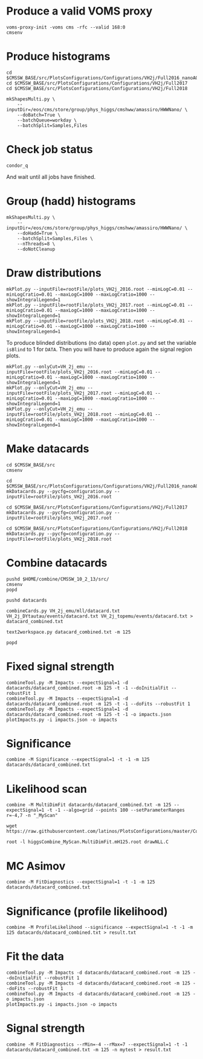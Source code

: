 # Produce a valid VOMS proxy

    voms-proxy-init -voms cms -rfc --valid 168:0
    cmsenv


# Produce histograms

    cd $CMSSW_BASE/src/PlotsConfigurations/Configurations/VH2j/Full2016_nanoAODv4
    cd $CMSSW_BASE/src/PlotsConfigurations/Configurations/VH2j/Full2017
    cd $CMSSW_BASE/src/PlotsConfigurations/Configurations/VH2j/Full2018

    mkShapesMulti.py \
        --inputDir=/eos/cms/store/group/phys_higgs/cmshww/amassiro/HWWNano/ \
        --doBatch=True \
        --batchQueue=workday \
        --batchSplit=Samples,Files


# Check job status

    condor_q

And wait until all jobs have finished.


# Group (hadd) histograms

    mkShapesMulti.py \
        --inputDir=/eos/cms/store/group/phys_higgs/cmshww/amassiro/HWWNano/ \
        --doHadd=True \
        --batchSplit=Samples,Files \
        --nThreads=8 \
        --doNotCleanup


# Draw distributions

    mkPlot.py --inputFile=rootFile/plots_VH2j_2016.root --minLogC=0.01 --minLogCratio=0.01 --maxLogC=1000 --maxLogCratio=1000 --showIntegralLegend=1
    mkPlot.py --inputFile=rootFile/plots_VH2j_2017.root --minLogC=0.01 --minLogCratio=0.01 --maxLogC=1000 --maxLogCratio=1000 --showIntegralLegend=1
    mkPlot.py --inputFile=rootFile/plots_VH2j_2018.root --minLogC=0.01 --minLogCratio=0.01 --maxLogC=1000 --maxLogCratio=1000 --showIntegralLegend=1
    
To produce blinded distributions (no data) open `plot.py` and set the variable `isBlind` to 1 for `DATA`. Then you will have to produce again the signal region plots.

    mkPlot.py --onlyCut=VH_2j_emu --inputFile=rootFile/plots_VH2j_2016.root --minLogC=0.01 --minLogCratio=0.01 --maxLogC=1000 --maxLogCratio=1000 --showIntegralLegend=1
    mkPlot.py --onlyCut=VH_2j_emu --inputFile=rootFile/plots_VH2j_2017.root --minLogC=0.01 --minLogCratio=0.01 --maxLogC=1000 --maxLogCratio=1000 --showIntegralLegend=1
    mkPlot.py --onlyCut=VH_2j_emu --inputFile=rootFile/plots_VH2j_2018.root --minLogC=0.01 --minLogCratio=0.01 --maxLogC=1000 --maxLogCratio=1000 --showIntegralLegend=1


# Make datacards

    cd $CMSSW_BASE/src
    cmsenv

    cd $CMSSW_BASE/src/PlotsConfigurations/Configurations/VH2j/Full2016_nanoAODv4
    mkDatacards.py --pycfg=configuration.py --inputFile=rootFile/plots_VH2j_2016.root

    cd $CMSSW_BASE/src/PlotsConfigurations/Configurations/VH2j/Full2017
    mkDatacards.py --pycfg=configuration.py --inputFile=rootFile/plots_VH2j_2017.root

    cd $CMSSW_BASE/src/PlotsConfigurations/Configurations/VH2j/Full2018
    mkDatacards.py --pycfg=configuration.py --inputFile=rootFile/plots_VH2j_2018.root


# Combine datacards

    pushd $HOME/combine/CMSSW_10_2_13/src/
    cmsenv
    popd

    pushd datacards
    
    combineCards.py VH_2j_emu/mll/datacard.txt VH_2j_DYtautau/events/datacard.txt VH_2j_topemu/events/datacard.txt > datacard_combined.txt
    
    text2workspace.py datacard_combined.txt -m 125

    popd


# Fixed signal strength

    combineTool.py -M Impacts --expectSignal=1 -d datacards/datacard_combined.root -m 125 -t -1 --doInitialFit --robustFit 1
    combineTool.py -M Impacts --expectSignal=1 -d datacards/datacard_combined.root -m 125 -t -1 --doFits --robustFit 1
    combineTool.py -M Impacts --expectSignal=1 -d datacards/datacard_combined.root -m 125 -t -1 -o impacts.json
    plotImpacts.py -i impacts.json -o impacts


# Significance

    combine -M Significance --expectSignal=1 -t -1 -m 125 datacards/datacard_combined.txt


# Likelihood scan

    combine -M MultiDimFit datacards/datacard_combined.txt -m 125 --expectSignal=1 -t -1 --algo=grid --points 100 --setParameterRanges r=-4,7 -n "_MyScan"

    wget https://raw.githubusercontent.com/latinos/PlotsConfigurations/master/Configurations/ggH/scripts/drawNLL.C

    root -l higgsCombine_MyScan.MultiDimFit.mH125.root drawNLL.C


# MC Asimov

    combine -M FitDiagnostics --expectSignal=1 -t -1 -m 125 datacards/datacard_combined.txt


# Significance (profile likelihood)

    combine -M ProfileLikelihood --significance --expectSignal=1 -t -1 -m 125 datacards/datacard_combined.txt > result.txt


# Fit the data

    combineTool.py -M Impacts -d datacards/datacard_combined.root -m 125 --doInitialFit --robustFit 1
    combineTool.py -M Impacts -d datacards/datacard_combined.root -m 125 --doFits --robustFit 1
    combineTool.py -M Impacts -d datacards/datacard_combined.root -m 125 -o impacts.json
    plotImpacts.py -i impacts.json -o impacts


# Signal strength

    combine -M FitDiagnostics --rMin=-4 --rMax=7 --expectSignal=1 -t -1 datacards/datacard_combined.txt -m 125 -n mytest > result.txt
